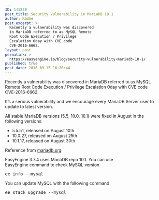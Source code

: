 ```yaml
---
ID: 141229
post_title: Security Vulnerability in MariaDB 10.1
author: Radhe
post_excerpt: >
  Recently a vulnerability was discovered
  in MariaDB referred to as MySQL Remote
  Root Code Execution / Privilege
  Escalation 0day with CVE code
  CVE-2016-6662.
layout: post
permalink: >
  https://easyengine.io/blog/security-vulnerability-mariadb-10-1/
published: true
post_date: 2016-09-15 16:20:44
---
```

Recently a vulnerability was discovered in MariaDB referred to as MySQL Remote Root Code Execution / Privilege Escalation 0day with CVE code CVE-2016-6662.

It’s a serious vulnerability and we encourage every MariaDB Server user to update to latest version.

All stable MariaDB versions (5.5, 10.0, 10.1) were fixed in August in the following versions:
<ul>
 	<li>5.5.51, released on August 10th</li>
 	<li>10.0.27, released on August 25th</li>
 	<li>10.1.17, released on August 30th</li>
</ul>
Reference from <a href="https://mariadb.org/mariadb-server-versions-remote-root-code-execution-vulnerability-cve-2016-6662/">mariadb.org</a>

EasyEngine 3.7.4 uses MariaDB repo 10.1. You can use EasyEngine command to check MySQL version.
<pre>ee info --mysql</pre>
You can update MySQL with the following command.
<pre>ee stack upgrade --mysql</pre>
&nbsp;